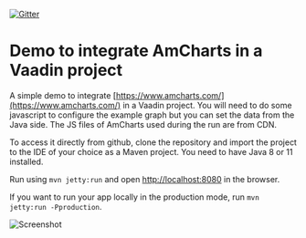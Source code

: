 [![Gitter](https://badges.gitter.im/Join%20Chat.svg)](https://gitter.im/vaadin-flow/Lobby#?utm_source=badge&utm_medium=badge&utm_campaign=pr-badge)

# Demo to integrate AmCharts in a Vaadin project

A simple demo to integrate [https://www.amcharts.com/](https://www.amcharts.com/) in a Vaadin project.
You will need to do some javascript to configure the example graph but you can set the data from the Java side.
The JS files of AmCharts used during the run are from CDN.

To access it directly from github, clone the repository and import the project to the IDE of your choice as a Maven project. You need to have Java 8 or 11 installed.

Run using `mvn jetty:run` and open [http://localhost:8080](http://localhost:8080) in the browser.

If you want to run your app locally in the production mode, run `mvn jetty:run -Pproduction`.


![Screenshot](https://raw.githubusercontent.com/jcgueriaud1/amcharts-demo/master/demo.gif)


